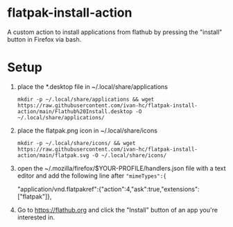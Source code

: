 # flatpak-install-action
A custom action to install applications from flathub by pressing the "install" button in Firefox via bash.

# Setup
1. place the *.desktop file in ~/.local/share/applications

       mkdir -p ~/.local/share/applications && wget https://raw.githubusercontent.com/ivan-hc/flatpak-install-action/main/Flathub%20Install.desktop -O ~/.local/share/applications/
2. place the flatpak.png icon in ~/.local/share/icons

       mkdir -p ~/.local/share/icons/ && wget https://raw.githubusercontent.com/ivan-hc/flatpak-install-action/main/flatpak.svg -O ~/.local/share/icons/
3. open the ~/.mozilla/firefox/$YOUR-PROFILE/handlers.json file with a text editor and add the following line after `"mimeTypes":{`

    "application/vnd.flatpakref":{"action":4,"ask":true,"extensions":["flatpak"]},
4. Go to https://flathub.org and click the "Install" button of an app you're interested in. 
